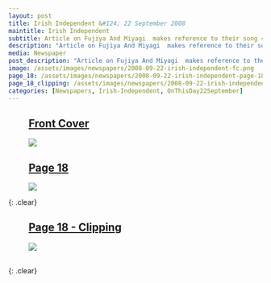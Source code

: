 ```yaml
---
layout: post
title: Irish Independent &#124; 22 September 2008
maintitle: Irish Independent
subtitle: Article on Fujiya And Miyagi  makes reference to their song <a href="/discography/tribute-songs/2008-09-01-fujiyaand-miyagi-knickerbocker">Knickerbocker</a> and the line &quot;I saw the ghost of Lena Zavaroni&quot;
description: "Article on Fujiya And Miyagi  makes reference to their song Knickerbocker and the line &quot;I saw the ghost of Lena Zavaroni&quot;."
media: Newspaper
post_description: "Article on Fujiya And Miyagi  makes reference to their song Knickerbocker and the line &quot;I saw the ghost of Lena Zavaroni&quot;."
image: /assets/images/newspapers/2008-09-22-irish-independent-fc.png
page_18: /assets/images/newspapers/2008-09-22-irish-independent-page-18.png
page_18_clipping: /assets/images/newspapers/2008-09-22-irish-independent-page-18-clipping.png
categories: [Newspapers, Irish-Independent, OnThisDay22September]
---
```


<figure class="fig1">
<figcaption>
<h2 id="fc"><a href="#fc">Front Cover</a></h2>
</figcaption>
<a href="{{ page.image }}"><img src="{{ page.image }}" class="full-width zoom-in"></a>
</figure>

<figure class="fig2">
<figcaption>
<h2 id="page-18"><a href="#page-18">Page 18</a></h2>
</figcaption>
<a href="{{ page.page_18 }}"><img src="{{ page.page_18 }}" class="full-width zoom-in"></a>
</figure>

{: .clear}

<figure class="fig1">
<figcaption>
<h2 id="clipping"><a href="#clipping">Page 18 - Clipping</a></h2>
</figcaption>
<a href="{{ page.page_18_clipping }}"><img src="{{ page.page_18_clipping }}" class="full-width zoom-in"></a>
</figure>

<br />{: .clear}
